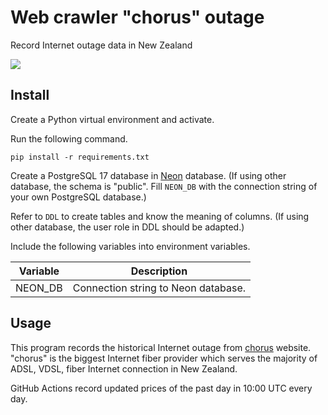 # Web crawler "chorus" outage

Record Internet outage data in New Zealand

![](https://shields.io/badge/dependencies-Python_3.12-blue)

## Install

Create a Python virtual environment and activate.

Run the following command.

```
pip install -r requirements.txt
```

Create a PostgreSQL 17 database in [Neon](https://neon.com/) database. (If using other database, the schema is "public". Fill `NEON_DB` with the connection string of your own PostgreSQL database.)

Refer to `DDL` to create tables and know the meaning of columns. (If using other database, the user role in DDL should be adapted.)

Include the following variables into environment variables.

| Variable | Description                         |
| -------- | ----------------------------------- |
| NEON_DB  | Connection string to Neon database. |

## Usage

This program records the historical Internet outage from [chorus](https://www.chorus.co.nz/help/tools/internet-outages-map) website. "chorus" is the biggest Internet fiber provider which serves the majority of ADSL, VDSL, fiber Internet connection in New Zealand.

GitHub Actions record updated prices of the past day in 10:00 UTC every day.
